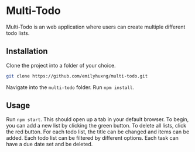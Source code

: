 # Multi-Todo

Multi-Todo is an web application where users can create multiple different todo lists.

## Installation

Clone the project into a folder of your choice.

```bash
git clone https://github.com/emilyhuxng/multi-todo.git
```

Navigate into the `multi-todo` folder.
Run `npm install`.

## Usage

Run `npm start`. This should open up a tab in your default browser. To begin, you can add a new list by clicking the green button. To delete all lists, click the red button. For each todo list, the title can be changed and items can be added. Each todo list can be filtered by different options. Each task can have a due date set and be deleted.
